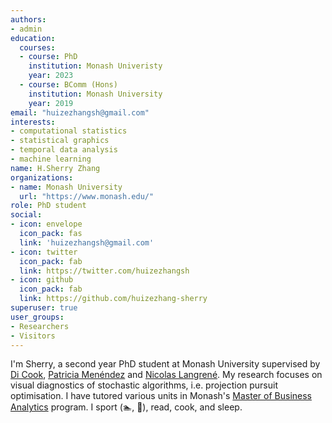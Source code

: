 ```yaml
---
authors:
- admin
education:
  courses:
  - course: PhD
    institution: Monash Univeristy
    year: 2023
  - course: BComm (Hons)
    institution: Monash University
    year: 2019
email: "huizezhangsh@gmail.com"
interests:
- computational statistics
- statistical graphics
- temporal data analysis
- machine learning
name: H.Sherry Zhang
organizations:
- name: Monash University
  url: "https://www.monash.edu/"
role: PhD student
social:
- icon: envelope
  icon_pack: fas
  link: 'huizezhangsh@gmail.com'
- icon: twitter
  icon_pack: fab
  link: https://twitter.com/huizezhangsh
- icon: github
  icon_pack: fab
  link: https://github.com/huizezhang-sherry
superuser: true
user_groups:
- Researchers
- Visitors
---
```


I'm Sherry, a second year PhD student at Monash University supervised by [Di Cook](http://dicook.org/),  [Patricia Menéndez](https://www.patriciamenendez.com/) and [Nicolas Langrené](https://people.csiro.au/L/N/Nicolas-Langrene). My research focuses on visual diagnostics of stochastic algorithms, i.e. projection pursuit optimisation. I have tutored various units in Monash's [Master of Business Analytics](https://www.monash.edu/study/courses/find-a-course/2021/business-analytics-b6022) program.  I sport (:swimmer:, :badminton:), read, cook, and sleep.